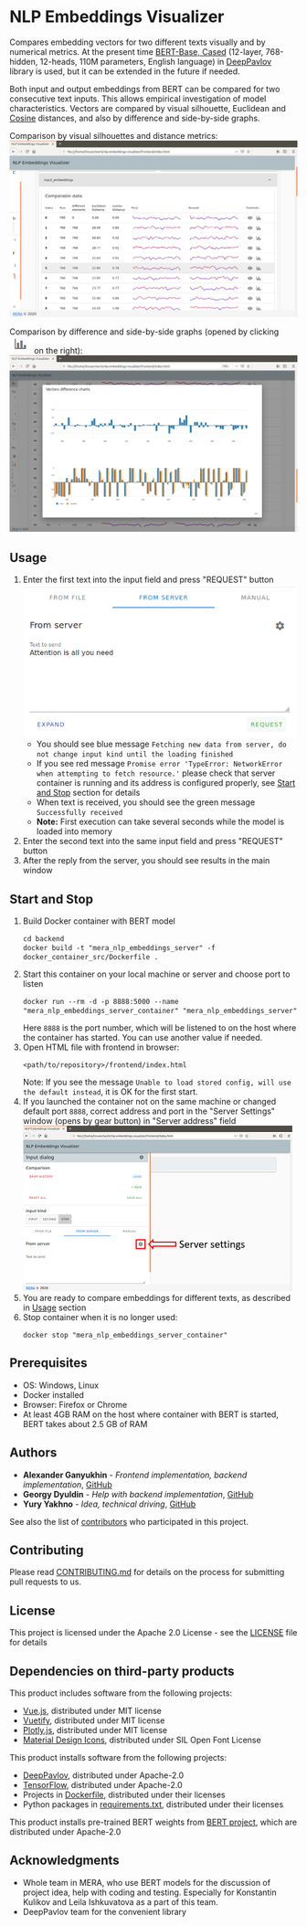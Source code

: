 # NLP Embeddings Visualizer

Compares embedding vectors for two different texts visually and by numerical metrics. At the present time [BERT-Base, Cased](https://github.com/google-research/bert#pre-trained-models) (12-layer, 768-hidden, 12-heads, 110M parameters, English language) in [DeepPavlov](https://github.com/deepmipt/DeepPavlov) library is used, but it can be extended in the future if needed.

Both input and output embeddings from BERT can be compared for two consecutive text inputs. This allows empirical investigation of model characteristics. Vectors are compared by visual silhouette, Euclidean and [Cosine](https://en.wikipedia.org/wiki/Cosine_similarity) distances, and also by difference and side-by-side graphs.

Comparison by visual silhouettes and distance metrics:  
![Table with Silhouettes](assets/silhouette_graphs.png)

Comparison by difference and side-by-side graphs (opened by clicking ![Graph Icon](assets/graph_icon.png) on the right):  
![Comparison Graphs](assets/difference_graphs.png)

## Usage

1. Enter the first text into the input field and press "REQUEST" button  
![Text Entry Example](assets/text_entry_example.png)
   * You should see blue message `Fetching new data from server, do not change input kind until the loading finished`
   * If you see red message `Promise error 'TypeError: NetworkError when attempting to fetch resource.'` please check that server container is running and its address is configured properly, see [Start and Stop](#start-and-stop) section for details
   * When text is received, you should see the green message `Successfully received`
   * **Note:** First execution can take several seconds while the model is loaded into memory
1. Enter the second text into the same input field and press "REQUEST" button
1. After the reply from the server, you should see results in the main window

## Start and Stop

1. Build Docker container with BERT model
   ```
   cd backend
   docker build -t "mera_nlp_embeddings_server" -f docker_container_src/Dockerfile .
   ```
1. Start this container on your local machine or server and choose port to listen
   ```
   docker run --rm -d -p 8888:5000 --name "mera_nlp_embeddings_server_container" "mera_nlp_embeddings_server"
   ```
   Here `8888` is the port number, which will be listened to on the host where the container has started. You can use another value if needed.
1. Open HTML file with frontend in browser:
   ```
   <path/to/repository>/frontend/index.html
   ```
   Note: If you see the message `Unable to load stored config, will use the default instead`, it is OK for the first start.
1. If you launched the container not on the same machine or changed default port `8888`, correct address and port in the "Server Settings" window (opens by gear button) in "Server address" field  
![Server Settings Opening](assets/server_settings.png)
1. You are ready to compare embeddings for different texts, as described in [Usage](#usage) section
1. Stop container when it is no longer used:
   ```
   docker stop "mera_nlp_embeddings_server_container"
   ```

## Prerequisites

* OS: Windows, Linux
* Docker installed
* Browser: Firefox or Chrome
* At least 4GB RAM on the host where container with BERT is started, BERT takes about 2.5 GB of RAM

## Authors

* **Alexander Ganyukhin** - *Frontend implementation, backend implementation*, [GitHub](https://github.com/alex-ganyukhin)
* **Georgy Dyuldin** - *Help with backend implementation*, [GitHub](https://github.com/gdyuldin)
* **Yury Yakhno** - *Idea, technical driving*, [GitHub](https://github.com/YuryYakhno)

See also the list of [contributors](https://github.com/mera-company/nlp-embeddings-visualizer/graphs/contributors) who participated in this project.

## Contributing

Please read [CONTRIBUTING.md](CONTRIBUTING.md) for details on the process for submitting pull requests to us.

## License

This project is licensed under the Apache 2.0 License - see the [LICENSE](LICENSE) file for details

## Dependencies on third-party products

This product includes software from the following projects:
* [Vue.js](https://github.com/vuejs/vue), distributed under MIT license
* [Vuetify](https://github.com/vuetifyjs/vuetify), distributed under MIT license
* [Plotly.js](https://github.com/plotly/plotly.js/), distributed under MIT license
* [Material Design Icons](https://github.com/Templarian/MaterialDesign-Webfont), distributed under SIL Open Font License

This product installs software from the following projects:
* [DeepPavlov](https://github.com/deepmipt/DeepPavlov), distributed under Apache-2.0
* [TensorFlow](https://github.com/tensorflow/tensorflow), distributed under Apache-2.0
* Projects in [Dockerfile](backend/docker_container_src/Dockerfile), distributed under their licenses
* Python packages in [requirements.txt](backend/docker_container_src/requirements.txt), distributed under their licenses

This product installs pre-trained BERT weights from [BERT project](https://github.com/google-research/bert), which are distributed under Apache-2.0


## Acknowledgments

* Whole team in MERA, who use BERT models for the discussion of project idea, help with coding and testing. Especially for Konstantin Kulikov and Leila Ishkuvatova as a part of this team.
* DeepPavlov team for the convenient library
